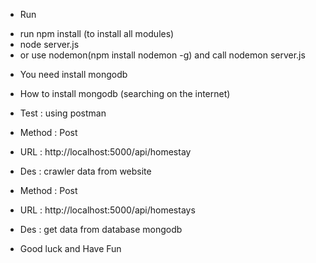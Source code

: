 - Run
 + run npm install (to install all modules)
 + node server.js
 + or use nodemon(npm install nodemon -g) and call nodemon server.js

- You need install mongodb
+ How to install mongodb (searching on the internet)

- Test : using postman

+ Method : Post
+ URL : http://localhost:5000/api/homestay
+ Des : crawler data from website

+ Method : Post
+ URL : http://localhost:5000/api/homestays
+ Des : get data from database mongodb

* Good luck and Have Fun
	